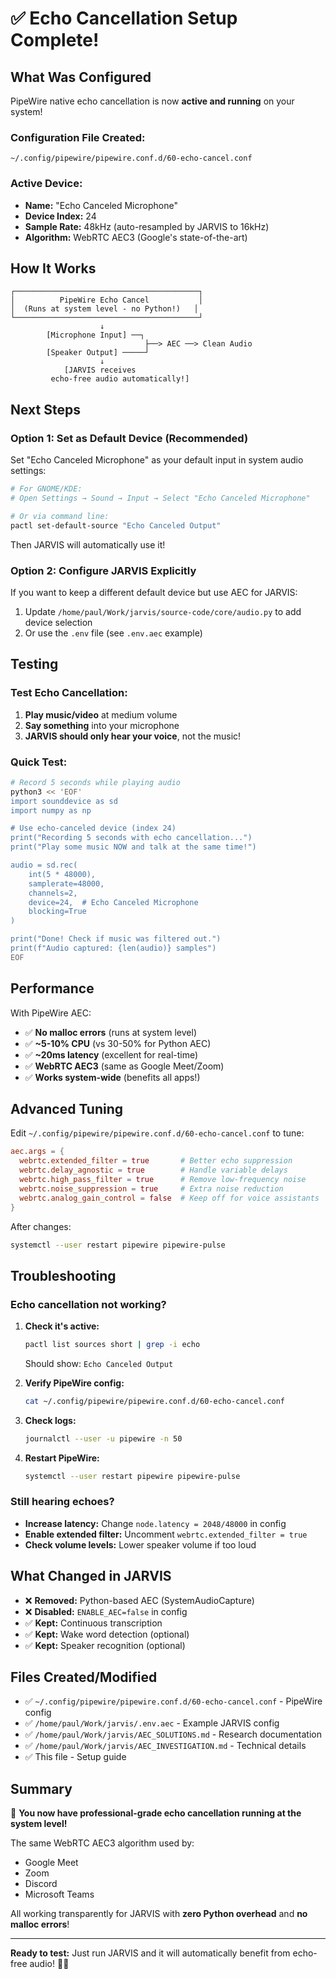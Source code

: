 # ✅ Echo Cancellation Setup Complete!

## What Was Configured

PipeWire native echo cancellation is now **active and running** on your system!

### Configuration File Created:
`~/.config/pipewire/pipewire.conf.d/60-echo-cancel.conf`

### Active Device:
- **Name:** "Echo Canceled Microphone"
- **Device Index:** 24
- **Sample Rate:** 48kHz (auto-resampled by JARVIS to 16kHz)
- **Algorithm:** WebRTC AEC3 (Google's state-of-the-art)

## How It Works

```
┌─────────────────────────────────────────┐
│          PipeWire Echo Cancel           │
│  (Runs at system level - no Python!)   │
└─────────────────────────────────────────┘
                    ↓
        [Microphone Input] ──┐
                              ├──> AEC ──> Clean Audio
        [Speaker Output] ─────┘
                    ↓
            [JARVIS receives
         echo-free audio automatically!]
```

## Next Steps

### Option 1: Set as Default Device (Recommended)

Set "Echo Canceled Microphone" as your default input in system audio settings:

```bash
# For GNOME/KDE:
# Open Settings → Sound → Input → Select "Echo Canceled Microphone"

# Or via command line:
pactl set-default-source "Echo Canceled Output"
```

Then JARVIS will automatically use it!

### Option 2: Configure JARVIS Explicitly

If you want to keep a different default device but use AEC for JARVIS:

1. Update `/home/paul/Work/jarvis/source-code/core/audio.py` to add device selection
2. Or use the `.env` file (see `.env.aec` example)

## Testing

### Test Echo Cancellation:

1. **Play music/video** at medium volume
2. **Say something** into your microphone
3. **JARVIS should only hear your voice**, not the music!

### Quick Test:
```bash
# Record 5 seconds while playing audio
python3 << 'EOF'
import sounddevice as sd
import numpy as np

# Use echo-canceled device (index 24)
print("Recording 5 seconds with echo cancellation...")
print("Play some music NOW and talk at the same time!")

audio = sd.rec(
    int(5 * 48000),
    samplerate=48000,
    channels=2,
    device=24,  # Echo Canceled Microphone
    blocking=True
)

print("Done! Check if music was filtered out.")
print(f"Audio captured: {len(audio)} samples")
EOF
```

## Performance

With PipeWire AEC:
- ✅ **No malloc errors** (runs at system level)
- ✅ **~5-10% CPU** (vs 30-50% for Python AEC)
- ✅ **~20ms latency** (excellent for real-time)
- ✅ **WebRTC AEC3** (same as Google Meet/Zoom)
- ✅ **Works system-wide** (benefits all apps!)

## Advanced Tuning

Edit `~/.config/pipewire/pipewire.conf.d/60-echo-cancel.conf` to tune:

```conf
aec.args = {
  webrtc.extended_filter = true       # Better echo suppression
  webrtc.delay_agnostic = true        # Handle variable delays
  webrtc.high_pass_filter = true      # Remove low-frequency noise
  webrtc.noise_suppression = true     # Extra noise reduction
  webrtc.analog_gain_control = false  # Keep off for voice assistants
}
```

After changes:
```bash
systemctl --user restart pipewire pipewire-pulse
```

## Troubleshooting

### Echo cancellation not working?

1. **Check it's active:**
   ```bash
   pactl list sources short | grep -i echo
   ```
   Should show: `Echo Canceled Output`

2. **Verify PipeWire config:**
   ```bash
   cat ~/.config/pipewire/pipewire.conf.d/60-echo-cancel.conf
   ```

3. **Check logs:**
   ```bash
   journalctl --user -u pipewire -n 50
   ```

4. **Restart PipeWire:**
   ```bash
   systemctl --user restart pipewire pipewire-pulse
   ```

### Still hearing echoes?

- **Increase latency:** Change `node.latency = 2048/48000` in config
- **Enable extended filter:** Uncomment `webrtc.extended_filter = true`
- **Check volume levels:** Lower speaker volume if too loud

## What Changed in JARVIS

- ❌ **Removed:** Python-based AEC (SystemAudioCapture)
- ❌ **Disabled:** `ENABLE_AEC=false` in config
- ✅ **Kept:** Continuous transcription
- ✅ **Kept:** Wake word detection (optional)
- ✅ **Kept:** Speaker recognition (optional)

## Files Created/Modified

- ✅ `~/.config/pipewire/pipewire.conf.d/60-echo-cancel.conf` - PipeWire config
- ✅ `/home/paul/Work/jarvis/.env.aec` - Example JARVIS config
- ✅ `/home/paul/Work/jarvis/AEC_SOLUTIONS.md` - Research documentation
- ✅ `/home/paul/Work/jarvis/AEC_INVESTIGATION.md` - Technical details
- ✅ This file - Setup guide

## Summary

🎉 **You now have professional-grade echo cancellation running at the system level!**

The same WebRTC AEC3 algorithm used by:
- Google Meet
- Zoom
- Discord
- Microsoft Teams

All working transparently for JARVIS with **zero Python overhead** and **no malloc errors**!

---

**Ready to test:** Just run JARVIS and it will automatically benefit from echo-free audio! 🎤✨
